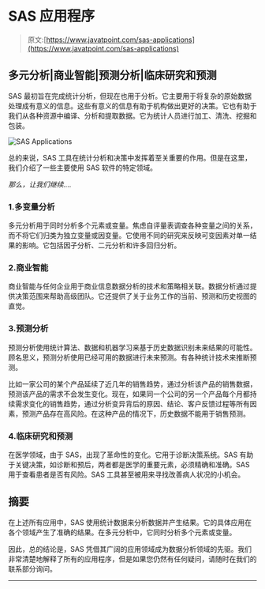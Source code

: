 # SAS 应用程序

> 原文:[https://www.javatpoint.com/sas-applications](https://www.javatpoint.com/sas-applications)

## 多元分析|商业智能|预测分析|临床研究和预测

SAS 最初旨在完成统计分析，但现在也用于分析。它主要用于将复杂的原始数据处理成有意义的信息。这些有意义的信息有助于机构做出更好的决策。它也有助于我们从各种资源中编译、分析和提取数据。它为统计人员进行加工、清洗、挖掘和包装。

![SAS Applications](../Images/0fcc8d394f44b615f3ae81ed0b74b08c.png)

总的来说，SAS 工具在统计分析和决策中发挥着至关重要的作用。但是在这里，我们介绍了一些主要使用 SAS 软件的特定领域。

*那么，让我们继续....*

### 1.多变量分析

多元分析用于同时分析多个元素或变量。焦虑自评量表调查各种变量之间的关系，而不将它们归类为独立变量或因变量。它使用不同的研究来反映可变因素对单一结果的影响。它包括因子分析、二元分析和许多回归分析。

### 2.商业智能

商业智能与任何企业用于商业信息数据分析的技术和策略相关联。数据分析通过提供决策范围来帮助高级团队。它还提供了关于业务工作的当前、预测和历史视图的直觉。

### 3.预测分析

预测分析使用统计算法、数据和机器学习来基于历史数据识别未来结果的可能性。顾名思义，预测分析使用已经可用的数据进行未来预测。有各种统计技术来推断预测。

比如一家公司的某个产品延续了近几年的销售趋势，通过分析该产品的销售数据，预测该产品的需求不会发生变化。现在，如果同一个公司的另一个产品每个月都持续需求变化的销售趋势，通过分析变异背后的原因、结论、客户反馈过程等所有因素，预测产品存在高风险。在这种产品的情况下，历史数据不能用于销售预测。

### 4.临床研究和预测

在医学领域，由于 SAS，出现了革命性的变化。它用于诊断决策系统。SAS 有助于关键决策，如诊断和预后，两者都是医学的重要元素，必须精确和准确。SAS 用于查看患者是否有风险。SAS 工具甚至被用来寻找改善病人状况的小机会。

## 摘要

在上述所有应用中，SAS 使用统计数据来分析数据并产生结果。它的具体应用在各个领域产生了准确的结果。在多元分析中，它同时分析多个元素或变量。

因此，总的结论是，SAS 凭借其广阔的应用领域成为数据分析领域的先驱。我们非常清楚地解释了所有的应用程序，但是如果您仍然有任何疑问，请随时在我们的联系部分询问。

* * *